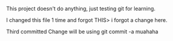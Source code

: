This project doesn't do anything, just testing git for learning.

I changed this file 1 time
and forgot THIS> i forgot a change here.

Third committed Change will be using git commit -a muahaha
